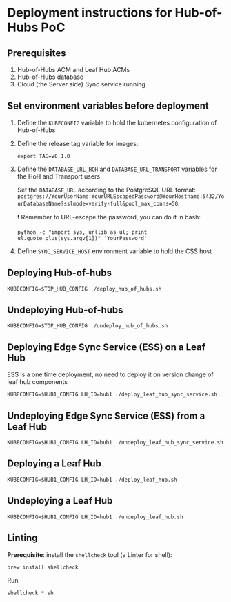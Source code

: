 # Deployment instructions for Hub-of-Hubs PoC

## Prerequisites

1. Hub-of-Hubs ACM and Leaf Hub ACMs
1. Hub-of-Hubs database
1. Cloud (the Server side) Sync service running

##  Set environment variables before deployment

1.  Define the `KUBECONFIG` variable to hold the kubernetes configuration of Hub-of-Hubs

1.  Define the release tag variable for images:

    ```
    export TAG=v0.1.0
    ```

1.  Define the `DATABASE_URL_HOH` and `DATABASE_URL_TRANSPORT` variables for the HoH and Transport users

    Set the `DATABASE_URL` according to the PostgreSQL URL format: `postgres://YourUserName:YourURLEscapedPassword@YourHostname:5432/YourDatabaseName?sslmode=verify-full&pool_max_conns=50`.

    :exclamation: Remember to URL-escape the password, you can do it in bash:

    ```
    python -c "import sys, urllib as ul; print ul.quote_plus(sys.argv[1])" 'YourPassword'
    ```

1.  Define `SYNC_SERVICE_HOST` environment variable to hold the CSS host

## Deploying Hub-of-hubs

```
KUBECONFIG=$TOP_HUB_CONFIG ./deploy_hub_of_hubs.sh
```

## Undeploying Hub-of-hubs

```
KUBECONFIG=$TOP_HUB_CONFIG ./undeploy_hub_of_hubs.sh
```

## Deploying Edge Sync Service (ESS) on a Leaf Hub

ESS is a one time deployment, no need to deploy it on version change of leaf hub components

```
KUBECONFIG=$HUB1_CONFIG LH_ID=hub1 ./deploy_leaf_hub_sync_service.sh
```

## Undeploying Edge Sync Service (ESS) from a Leaf Hub

```
KUBECONFIG=$HUB1_CONFIG LH_ID=hub1 ./undeploy_leaf_hub_sync_service.sh
```

## Deploying a Leaf Hub

```
KUBECONFIG=$HUB1_CONFIG LH_ID=hub1 ./deploy_leaf_hub.sh
```

## Undeploying a Leaf Hub

```
KUBECONFIG=$HUB1_CONFIG LH_ID=hub1 ./undeploy_leaf_hub.sh
```

## Linting

**Prerequisite**: install the `shellcheck` tool (a Linter for shell):

```
brew install shellcheck
```

Run
```
shellcheck *.sh
```
